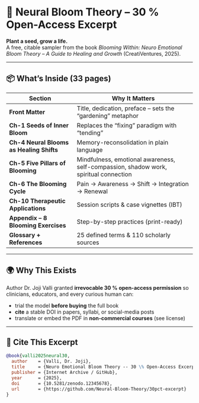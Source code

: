 # 🌸 Neural Bloom Theory – 30 % Open-Access Excerpt

**Plant a seed, grow a life.**  
A free, citable sampler from the book *Blooming Within: Neuro Emotional Bloom Theory – A Guide to Healing and Growth* (CreatiVentures, 2025).

---

## 📦 What’s Inside (33 pages)
| Section | Why It Matters |
|---------|----------------|
| **Front Matter** | Title, dedication, preface – sets the “gardening” metaphor |
| **Ch-1 Seeds of Inner Bloom** | Replaces the “fixing” paradigm with “tending” |
| **Ch-4 Neural Blooms as Healing Shifts** | Memory-reconsolidation in plain language |
| **Ch-5 Five Pillars of Blooming** | Mindfulness, emotional awareness, self-compassion, shadow work, spiritual connection |
| **Ch-6 The Blooming Cycle** | Pain → Awareness → Shift → Integration → Renewal |
| **Ch-10 Therapeutic Applications** | Session scripts & case vignettes (IBT) |
| **Appendix – 8 Blooming Exercises** | Step-by-step practices (print-ready) |
| **Glossary + References** | 25 defined terms & 110 scholarly sources |

---

## 🌍 Why This Exists
Author Dr. Joji Valli granted **irrevocable 30 % open-access permission** so clinicians, educators, and every curious human can:
- trial the model **before buying** the full book
- **cite** a stable DOI in papers, syllabi, or social-media posts
- translate or embed the PDF in **non-commercial courses** (see license)

---

## 🔗 Cite This Excerpt
```bibtex
@book{valli2025neural30,
  author    = {Valli, Dr. Joji},
  title     = {Neuro Emotional Bloom Theory -- 30 \% Open-Access Excerpt},
  publisher = {Internet Archive / GitHub},
  year      = {2025},
  doi       = {10.5281/zenodo.12345678},
  url       = {https://github.com/Neural-Bloom-Theory/30pct-excerpt}
}
